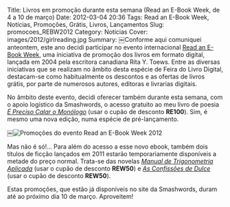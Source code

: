 Title: Livros em promoção durante esta semana (Read an E-Book Week, de 4 a 10 de março)
Date: 2012-03-04 20:36
Tags: Read an E-Book Week, Notícias, Promoções, Grátis, Livros, Lançamentos
Slug: promocoes_REBW2012
Category: Notícias
Cover: images/2012/girlreading.jpg
Summary: ￼Conforme aqui comuniquei anteontem, este ano decidi participar no evento internacional [Read an E-Book Week](https://www.facebook.com/Read-an-E-Book-Week-193882590629749/), uma iniciativa de promoção dos livros em formato digital, lançada em 2004 pela escritora canadiana Rita Y. Toews. Entre as diversas iniciativas que se realizam no âmbito desta espécie de Feira do Livro Digital, destacam-se como habitualmente os descontos e as ofertas de livros grátis, por parte de numerosos autores, editoras e livrarias digitais. 

No âmbito deste evento, decidi oferecer também durante esta semana, com o apoio logístico da Smashwords, o acesso gratuito ao meu livro de poesia *[É Preciso Calar o Monólogo](http://www.smashwords.com/books/view/114023#longdescr?ref=victordomingos)* (usar o cupão de desconto **RE100**). Sim, é mesmo uma nova edição, numa espécie de pré-lançamento.

￼![Promoções do evento Read an E-Book Week 2012]({static}/images/2012/promo-rebw2012.jpg)


Mas não é só!… Para além do acesso a esse novo ebook, também dois títulos de ficção lançados em 2011 estarão temporariamente disponíveis a metade do preço normal. Trata-se das novelas *[Manual de Trigonometria Aplicada](http://www.smashwords.com/books/view/102148#longdescr?ref=victordomingos)* (usar o cupão de desconto **REW50**) e *[As Confissões de Dulce](http://www.smashwords.com/books/view/102148#longdescr?ref=victordomingos)* (usar o cupão de desconto **REW50**). 

Estas promoções, que estão já disponíveis no site da Smashwords, duram até ao próximo dia 10 de março. Aproveitem!